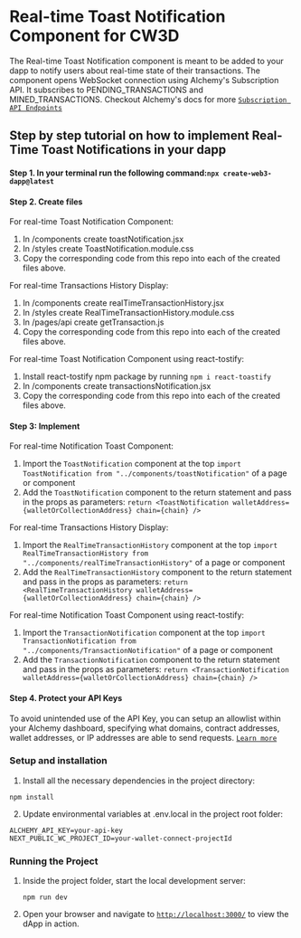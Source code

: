 # Real-time Toast Notification Component for CW3D

The Real-time Toast Notification component is meant to be added to your dapp to notify users about real-time state of their transactions. The component opens WebSocket connection using Alchemy's Subscription API. It subscribes to PENDING_TRANSACTIONS and MINED_TRANSACTIONS. Checkout Alchemy's docs for more [`Subscription API Endpoints`](https://docs.alchemy.com/reference/subscription-api-endpoints)

## Step by step tutorial on how to implement Real-Time Toast Notifications in your dapp

#### Step 1. In your terminal run the following command:`npx create-web3-dapp@latest`

#### Step 2. Create files

For real-time Toast Notification Component:

1.  In /components create toastNotification.jsx
2.  In /styles create ToastNotification.module.css
3.  Copy the corresponding code from this repo into each of the created files above.

For real-time Transactions History Display:

1.  In /components create realTimeTransactionHistory.jsx
2.  In /styles create RealTimeTransactionHistory.module.css
3.  In /pages/api create getTransaction.js
4.  Copy the corresponding code from this repo into each of the created files above.

For real-time Toast Notification Component using react-tostify:

1.  Install react-tostify npm package by running `npm i react-toastify`
1.  In /components create transactionsNotification.jsx
1.  Copy the corresponding code from this repo into each of the created files above.

#### Step 3: Implement

For real-time Notification Toast Component:

1.  Import the `ToastNotification` component at the top `import ToastNotification from "../components/toastNotification"` of a page or component
2.  Add the `ToastNotification` component to the return statement and pass in the props as parameters: `return <ToastNotification walletAddress={walletOrCollectionAddress} chain={chain} />`

For real-time Transactions History Display:

1.  Import the `RealTimeTransactionHistory` component at the top `import RealTimeTransactionHistory from "../components/realTimeTransactionHistory"` of a page or component
2.  Add the `RealTimeTransactionHistory` component to the return statement and pass in the props as parameters: `return <RealTimeTransactionHistory walletAddress={walletOrCollectionAddress} chain={chain} />`

For real-time Notification Toast Component using react-tostify:

1.  Import the `TransactionNotification` component at the top `import TransactionNotification from "../components/TransactionNotification"` of a page or component
2.  Add the `TransactionNotification` component to the return statement and pass in the props as parameters: `return <TransactionNotification walletAddress={walletOrCollectionAddress} chain={chain} />`

#### Step 4. Protect your API Keys

To avoid unintended use of the API Key, you can setup an allowlist within your Alchemy dashboard, specifying what domains, contract addresses, wallet addresses, or IP addresses are able to send requests. [`Learn more`](https://docs.alchemy.com/docs/best-practices-when-using-alchemy#7-protecting-your-api-keys)

### Setup and installation

1. Install all the necessary dependencies in the project directory:

```
npm install
```

2. Update environmental variables at .env.local in the project root folder:

```
ALCHEMY_API_KEY=your-api-key
NEXT_PUBLIC_WC_PROJECT_ID=your-wallet-connect-projectId
```

### Running the Project

1. Inside the project folder, start the local development server:
   ```
   npm run dev
   ```
2. Open your browser and navigate to [`http://localhost:3000/`](http://localhost:3000/) to view the dApp in action.
